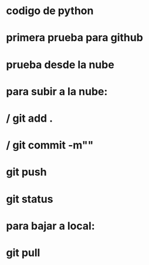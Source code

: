 # codigo de python
# primera prueba para github
# prueba desde la nube
# para subir a la nube:
# / git add .
# / git commit -m""
# git push

# git status

# para bajar a local:
# git pull
